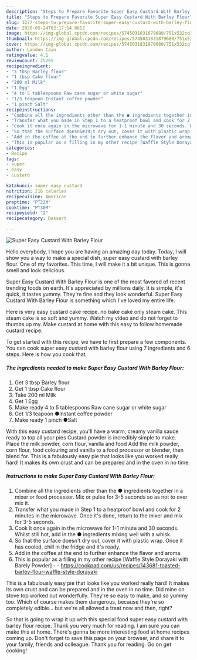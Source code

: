 ```yaml
---
description: "Steps to Prepare Favorite Super Easy Custard With Barley Flour"
title: "Steps to Prepare Favorite Super Easy Custard With Barley Flour"
slug: 1277-steps-to-prepare-favorite-super-easy-custard-with-barley-flour
date: 2020-05-24T02:17:14.865Z
image: https://img-global.cpcdn.com/recipes/5745031831879680/751x532cq70/super-easy-custard-with-barley-flour-recipe-main-photo.jpg
thumbnail: https://img-global.cpcdn.com/recipes/5745031831879680/751x532cq70/super-easy-custard-with-barley-flour-recipe-main-photo.jpg
cover: https://img-global.cpcdn.com/recipes/5745031831879680/751x532cq70/super-easy-custard-with-barley-flour-recipe-main-photo.jpg
author: Landon Cain
ratingvalue: 4.1
reviewcount: 25295
recipeingredient:
- "3 tbsp Barley flour"
- "1 tbsp Cake flour"
- "200 ml Milk"
- "1 Egg"
- "4 to 5 tablespoons Raw cane sugar or white sugar"
- "1/3 teapoon Instant coffee powder"
- "1 pinch Salt"
recipeinstructions:
- "Combine all the ingredients other than the ● ingredients together in a mixer or food processor. Mix or pulse for 3-5 seconds so as not to over mix it."
- "Transfer what you made in Step 1 to a heatproof bowl and cook for 2 minutes in the microwave. Once it&#39;s done, return to the mixer and mix for 3-5 seconds."
- "Cook it once again in the microwave for 1-1 minute and 30 seconds. Whilst still hot, add in the ● ingredients mixing well with a whisk."
- "So that the surface doesn&#39;t dry out, cover it with plastic wrap. Once it has cooled, chill in the fridge and it&#39;s ready."
- "Add in the coffee at the end to further enhance the flavor and aroma."
- "This is popular as a filling in my other recipe [Waffle Style Dorayaki with Barely Powder]  https://cookpad.com/us/recipes/143681-toasted-barley-flour-waffle-style-dorayaki"
categories:
- Recipe
tags:
- super
- easy
- custard

katakunci: super easy custard 
nutrition: 216 calories
recipecuisine: American
preptime: "PT22M"
cooktime: "PT30M"
recipeyield: "2"
recipecategory: Dessert

---
```



![Super Easy Custard With Barley Flour](https://img-global.cpcdn.com/recipes/5745031831879680/751x532cq70/super-easy-custard-with-barley-flour-recipe-main-photo.jpg)

Hello everybody, I hope you are having an amazing day today. Today, I will show you a way to make a special dish, super easy custard with barley flour. One of my favorites. This time, I will make it a bit unique. This is gonna smell and look delicious.

Super Easy Custard With Barley Flour is one of the most favored of recent trending foods on earth. It's appreciated by millions daily. It is simple, it's quick, it tastes yummy. They're fine and they look wonderful. Super Easy Custard With Barley Flour is something which I've loved my entire life.

Here is very easy custard cake recipe. no bake cake only steam cake. This steam cake is so soft and yummy. Watch my video and do not forget to thumbs up my. Make custard at home with this easy to follow homemade custard recipe.


To get started with this recipe, we have to first prepare a few components. You can cook super easy custard with barley flour using 7 ingredients and 6 steps. Here is how you cook that.

<!--inarticleads1-->

##### The ingredients needed to make Super Easy Custard With Barley Flour:

1. Get 3 tbsp Barley flour
1. Get 1 tbsp Cake flour
1. Take 200 ml Milk
1. Get 1 Egg
1. Make ready 4 to 5 tablespoons Raw cane sugar or white sugar
1. Get 1/3 teapoon ●Instant coffee powder
1. Make ready 1 pinch ●Salt


With this easy custard recipe, you&#39;ll have a warm, creamy vanilla sauce ready to top all your pies Custard powder is incredibly simple to make. Place the milk powder, corn flour, vanilla and food Add the milk powder, corn flour, food colouring and vanilla to a food processor or blender, then blend for. This is a fabulously easy pie that looks like you worked really hard! It makes its own crust and can be prepared and in the oven in no time. 

<!--inarticleads2-->

##### Instructions to make Super Easy Custard With Barley Flour:

1. Combine all the ingredients other than the ● ingredients together in a mixer or food processor. Mix or pulse for 3-5 seconds so as not to over mix it.
1. Transfer what you made in Step 1 to a heatproof bowl and cook for 2 minutes in the microwave. Once it&#39;s done, return to the mixer and mix for 3-5 seconds.
1. Cook it once again in the microwave for 1-1 minute and 30 seconds. Whilst still hot, add in the ● ingredients mixing well with a whisk.
1. So that the surface doesn&#39;t dry out, cover it with plastic wrap. Once it has cooled, chill in the fridge and it&#39;s ready.
1. Add in the coffee at the end to further enhance the flavor and aroma.
1. This is popular as a filling in my other recipe [Waffle Style Dorayaki with Barely Powder] -  - https://cookpad.com/us/recipes/143681-toasted-barley-flour-waffle-style-dorayaki


This is a fabulously easy pie that looks like you worked really hard! It makes its own crust and can be prepared and in the oven in no time. Did mine on stove top worked out wonderfully. They&#39;re so easy to make, and so yummy too. Which of course makes them dangerous, because they&#39;re so completely edible… but we&#39;re all allowed a treat now and then, right? 

So that is going to wrap it up with this special food super easy custard with barley flour recipe. Thank you very much for reading. I am sure you can make this at home. There's gonna be more interesting food at home recipes coming up. Don't forget to save this page on your browser, and share it to your family, friends and colleague. Thank you for reading. Go on get cooking!
